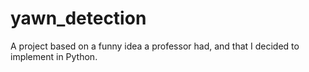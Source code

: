 # yawn_detection
A project based on a funny idea a professor had, and that I decided to implement in Python.
